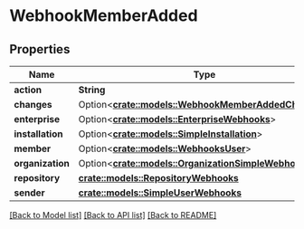 # WebhookMemberAdded

## Properties

Name | Type | Description | Notes
------------ | ------------- | ------------- | -------------
**action** | **String** |  | 
**changes** | Option<[**crate::models::WebhookMemberAddedChanges**](webhook_member_added_changes.md)> |  | [optional]
**enterprise** | Option<[**crate::models::EnterpriseWebhooks**](enterprise-webhooks.md)> |  | [optional]
**installation** | Option<[**crate::models::SimpleInstallation**](simple-installation.md)> |  | [optional]
**member** | Option<[**crate::models::WebhooksUser**](webhooks_user.md)> |  | 
**organization** | Option<[**crate::models::OrganizationSimpleWebhooks**](organization-simple-webhooks.md)> |  | [optional]
**repository** | [**crate::models::RepositoryWebhooks**](repository-webhooks.md) |  | 
**sender** | [**crate::models::SimpleUserWebhooks**](simple-user-webhooks.md) |  | 

[[Back to Model list]](../README.md#documentation-for-models) [[Back to API list]](../README.md#documentation-for-api-endpoints) [[Back to README]](../README.md)


